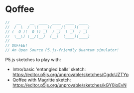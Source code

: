 # Qoffee

```javascript
//   __    __  ____  ____  ____  ____ 
//  /  \  /  \(  __)(  __)(  __)(  __)
// (  O )(  O )) _)  ) _)  ) _)  ) _) 
//  \__\) \__/(__)  (__)  (____)(____)    
//
// QOFFEE!
// An Open Source P5.js-friendly Quantum simulator!
```

P5.js sketches to play with:

* Intro/basic 'entangled balls' sketch: https://editor.p5js.org/unprovable/sketches/CgdcUZTYp
* Qoffee with Magritte sketch: https://editor.p5js.org/unprovable/sketches/kGY0ioEvN 

